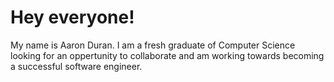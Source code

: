 # Hey everyone!
My name is Aaron Duran. I am a fresh graduate of Computer Science 
looking for an oppertunity to collaborate and am working towards becoming
a successful software engineer.
